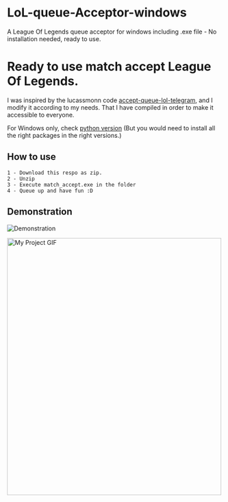 # LoL-queue-Acceptor-windows
A League Of Legends queue acceptor for windows including .exe file - No installation needed, ready to use.

# Ready to use match accept League Of Legends.
I was inspired by the lucassmonn code
[accept-queue-lol-telegram](https://github.com/lucassmonn/accept-queue-lol-telegram), and I modify it according to my needs. That I have compiled in order to make it accessible to everyone.

For Windows only, check [python version](https://github.com/reusteur73/LoL_auto_queue_acceptor) (But you would need to install all the right packages in the right versions.)

## How to use

    1 - Download this respo as zip.  
    2 - Unzip  
    3 - Execute match_accept.exe in the folder  
    4 - Queue up and have fun :D

## Demonstration

![Demonstration](http://www.reusteur.org/hRDz3fWn/1.gif)

<img src="http://www.reusteur.org/hRDz3fWn/2.gif" alt="My Project GIF" width="500" height="600">
